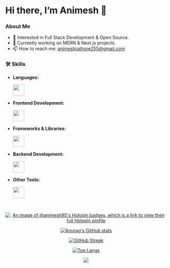   # Hi there, I’m Animesh 👋 

  ### About Me

- 👀 Interested in Full  Stack Development & Open Source.
- 🌱 Currently working on MERN & Next.js projects.
- 📫 How to reach me: [animeshrathore255@gmail.com](mailto:animeshrathore255@gmail.com)


  


### 🛠️ Skills

- **Languages:**
  
  <a href="https://skillicons.dev">
    <img src="https://skillicons.dev/icons?i=c,cpp,java" height="35" />
  </a>

- **Frontend Development:**
  
  <a href="https://skillicons.dev">
    <img src="https://skillicons.dev/icons?i=html,javascript,css" height="35" />
  </a>

- **Frameworks & Libraries:**
  
  <a href="https://skillicons.dev">
    <img src="https://skillicons.dev/icons?i=react,nextjs,expressjs,redux,tailwindcss,bootstrap,daisyui" height="35" />
  </a>

- **Backend Development:**
  
  <a href="https://skillicons.dev">
    <img src="https://skillicons.dev/icons?i=nodejs,mongodb,postgresql,mongoose" height="35" />
  </a>

- **Other Tools:**
   
  <a href="https://skillicons.dev">
    <img src="https://skillicons.dev/icons?i=git,vscode,postman" height="35" />
  </a>

<br>



<div align="center">

  [![An image of @animesh95's Holopin badges, which is a link to view their full Holopin profile](https://holopin.me/animesh95)](https://holopin.io/@animesh95)
  
  [![Anurag's GitHub stats](https://github-readme-stats.vercel.app/api?username=animesh156&show_icons=true&theme=radical)](https://github.com/anuraghazra/github-readme-stats)
  
[![GitHub Streak](https://streak-stats.demolab.com?user=animesh156&theme=bear&hide_border=true&short_numbers=true)](https://git.io/streak-stats)
  
  [![Top Langs](https://github-readme-stats.vercel.app/api/top-langs/?username=animesh156&layout=donut-vertical&theme=dracula)](https://github.com/anuraghazra/github-readme-stats)
  
  ![](https://komarev.com/ghpvc/?username=animesh156&color=ff69b4)

</div>
